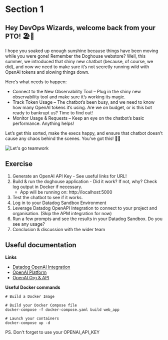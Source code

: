# Section 1

## Hey DevOps Wizards, welcome back from your PTO! 🏖️🐾

I hope you soaked up enough sunshine because things have been moving while you were gone! Remember the Doghouse webstore? Well, this summer, we introduced that shiny new chatbot (because, of course, we did), and now we need to make sure it’s not secretly running wild with OpenAI tokens and slowing things down.

Here’s what needs to happen:

- Connect to the New Observability Tool – Plug in the shiny new observability tool and make sure it’s working its magic. 
- Track Token Usage – The chatbot’s been busy, and we need to know how many OpenAI tokens it’s using. Are we on budget, or is this bot ready to bankrupt us? Time to find out!
- Monitor Usage & Requests – Keep an eye on the chatbot’s basic performance. Anything helps! 


Let’s get this sorted, make the execs happy, and ensure that chatbot doesn’t cause any chaos behind the scenes. You’ve got this! 💪✨

![Let's go teamwork](https://teamhood.com/wp-content/uploads/2022/09/teamwork-anchor-meme.jpg)


## Exercise

1. Generate an OpenAI API Key - See useful links for URL!
2. Build & run the doghouse application - Did it work? If not, why? Check log output in Docker if necessary.
    - App will be running on: http://localhost:5000
3. Test the chatbot to see if it works.
4. Log in to your Datadog Sandbox Environment
5. Leverage Datadog OpenAPI Integration to connect to your project and organisation. (Skip the APM integration for now)
6. Run a few prompts and see the results in your Datadog Sandbox. Do you see any usage?
7. Conclusion & discussion with the wider team



## Useful documentation

**Links**

- [Datadog OpenAI Integration](https://app.datadoghq.com/integrations/openai?search=openai)
- [OpenAI Platform](https://platform.openai.com/)
- [OpenAI Org & API](https://platform.openai.com/organization/api-keys)

**Useful Docker commands** 
```
# Build a Docker Image

# Build your Docker Compose file
docker-compose -f docker-compose.yaml build web_app

# Launch your containers
docker-compose up -d
```

PS. Don't forget to use your OPENAI_API_KEY
